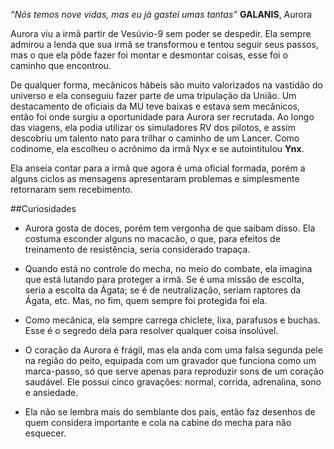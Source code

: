 *“Nós temos nove vidas, mas eu já gastei umas tantas”* **GALANIS**, Aurora

Aurora viu a irmã partir de Vesúvio-9 sem poder se despedir. Ela sempre admirou a lenda que sua irmã se transformou e tentou seguir seus passos, mas o que ela pôde fazer foi montar e desmontar coisas, esse foi o caminho que encontrou.

De qualquer forma, mecânicos hábeis são muito valorizados na vastidão do universo e ela conseguiu fazer parte de uma tripulação da União. Um destacamento de oficiais da MU teve baixas e estava sem mecânicos, então foi onde surgiu a oportunidade para Aurora ser recrutada. Ao longo das viagens, ela podia utilizar os simuladores RV dos pilotos, e assim descobriu um talento nato para trilhar o caminho de um Lancer. Como codinome, ela escolheu o acrônimo da irmã Nyx e se autointitulou **Ynx**.

Ela anseia contar para a irmã que agora é uma oficial formada, porém a alguns ciclos as mensagens apresentaram problemas e simplesmente retornaram sem recebimento.

##Curiosidades

- Aurora gosta de doces, porém tem vergonha de que saibam disso. Ela costuma esconder alguns no macacão, o que, para efeitos de treinamento de resistência, seria considerado trapaça.

- Quando está no controle do mecha, no meio do combate, ela imagina que está lutando para proteger a irmã. Se é uma missão de escolta, seria a escolta da Ágata; se é de neutralização, seriam raptores da Ágata, etc. Mas, no fim, quem sempre foi protegida foi ela.

- Como mecânica, ela sempre carrega chiclete, lixa, parafusos e buchas. Esse é o segredo dela para resolver qualquer coisa insolúvel.

- O coração da Aurora é frágil, mas ela anda com uma falsa segunda pele na região do peito, equipada com um gravador que funciona como um marca-passo, só que serve apenas para reproduzir sons de um coração saudável. Ele possui cinco gravações: normal, corrida, adrenalina, sono e ansiedade.

- Ela não se lembra mais do semblante dos pais, então faz desenhos de quem considera importante e cola na cabine do mecha para não esquecer.